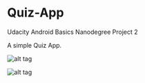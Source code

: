 # Quiz-App
Udacity Android Basics Nanodegree Project 2

A simple Quiz App.

![alt tag](http://imgur.com/a/z6841)

![alt tag](http://i.imgur.com/DJKtOE8.png)
